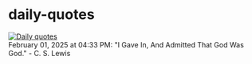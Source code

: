 # daily-quotes
[![Daily quotes](https://github.com/ceepu8/daily-quotes/actions/workflows/daily-quote.yml/badge.svg)](https://github.com/ceepu8/daily-quotes/actions/workflows/daily-quote.yml)<br/>
February 01, 2025 at 04:33 PM: "I Gave In, And Admitted That God Was God." - C. S. Lewis
